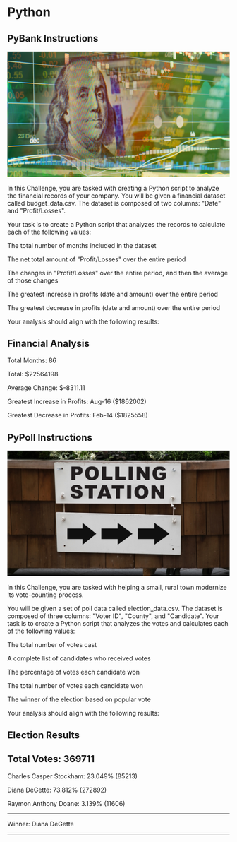 # Python

## PyBank Instructions

![](https://github.com/ocarolinne/python-challenge/blob/main/Starter_Code/Images/revenue-per-lead.png)

In this Challenge, you are tasked with creating a Python script to analyze the financial records of your company. You will be given a financial dataset called budget_data.csv. The dataset is composed of two columns: "Date" and "Profit/Losses".

Your task is to create a Python script that analyzes the records to calculate each of the following values:

The total number of months included in the dataset

The net total amount of "Profit/Losses" over the entire period

The changes in "Profit/Losses" over the entire period, and then the average of those changes

The greatest increase in profits (date and amount) over the entire period

The greatest decrease in profits (date and amount) over the entire period

Your analysis should align with the following results:

Financial Analysis
---------------------------

Total Months: 86

Total: $22564198

Average Change: $-8311.11

Greatest Increase in Profits: Aug-16 ($1862002)

Greatest Decrease in Profits: Feb-14 ($1825558)


## PyPoll Instructions

![](https://github.com/ocarolinne/python-challenge/blob/main/Starter_Code/Images/Vote_counting.png)

In this Challenge, you are tasked with helping a small, rural town modernize its vote-counting process.

You will be given a set of poll data called election_data.csv. The dataset is composed of three columns: "Voter ID", "County", and "Candidate". Your task is to create a Python script that analyzes the votes and calculates each of the following values:

The total number of votes cast

A complete list of candidates who received votes

The percentage of votes each candidate won

The total number of votes each candidate won

The winner of the election based on popular vote

Your analysis should align with the following results:

Election Results
---------------------------

Total Votes: 369711
---------------------------

Charles Casper Stockham: 23.049% (85213)

Diana DeGette: 73.812% (272892)

Raymon Anthony Doane: 3.139% (11606)

---------------------------

Winner: Diana DeGette

---------------------------


